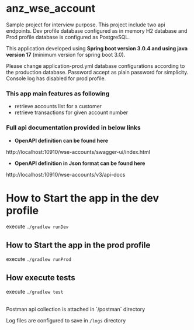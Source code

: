 # anz_wse_account
Sample project for interview purpose. This project include two api endpoints. Dev profile database configured as in memory H2 database and Prod profile database is configured as PostgreSQL.

This application developed using **Spring boot version 3.0.4 and using java version 17** (minimum version for spring boot 3.0).

Please change application-prod.yml database configurations according to the production database. Password accept as plain password for simplicity.
Console log has disabled for prod profile. 

### This app main features as following

* retrieve accounts list for a customer
* retrieve transactions for given account number

### Full api documentation provided in below links

* **OpenAPI definition can be found here**

http://localhost:10910/wse-accounts/swagger-ui/index.html


* **OpenAPI definition in Json format can be found here**

http://localhost:10910/wse-accounts/v3/api-docs


# How to Start the app in the dev profile
execute `./gradlew runDev`

## How to Start the app in the prod profile
execute `./gradlew runProd`

## How execute tests
execute `./gradlew test`


<br />
Postman api collection is attached in `/postman` directory

Log files are configured to save in `/logs` directory